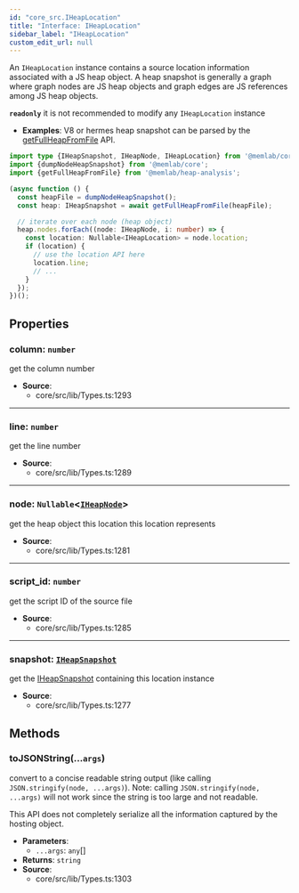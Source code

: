 ```yaml
---
id: "core_src.IHeapLocation"
title: "Interface: IHeapLocation"
sidebar_label: "IHeapLocation"
custom_edit_url: null
---
```


An `IHeapLocation` instance contains a source location information
associated with a JS heap object.
A heap snapshot is generally a graph where graph nodes are JS heap objects
and graph edges are JS references among JS heap objects.

**`readonly`** it is not recommended to modify any `IHeapLocation` instance

* **Examples**: V8 or hermes heap snapshot can be parsed by the
[getFullHeapFromFile](../modules/heap_analysis_src.md#getfullheapfromfile) API.

```typescript
import type {IHeapSnapshot, IHeapNode, IHeapLocation} from '@memlab/core';
import {dumpNodeHeapSnapshot} from '@memlab/core';
import {getFullHeapFromFile} from '@memlab/heap-analysis';

(async function () {
  const heapFile = dumpNodeHeapSnapshot();
  const heap: IHeapSnapshot = await getFullHeapFromFile(heapFile);

  // iterate over each node (heap object)
  heap.nodes.forEach((node: IHeapNode, i: number) => {
    const location: Nullable<IHeapLocation> = node.location;
    if (location) {
      // use the location API here
      location.line;
      // ...
    }
  });
})();
```

## Properties

### <a id="column" name="column"></a> **column**: `number`

get the column number

 * **Source**:
    * core/src/lib/Types.ts:1293

___

### <a id="line" name="line"></a> **line**: `number`

get the line number

 * **Source**:
    * core/src/lib/Types.ts:1289

___

### <a id="node" name="node"></a> **node**: `Nullable`<[`IHeapNode`](core_src.IHeapNode.md)\>

get the heap object this location this location represents

 * **Source**:
    * core/src/lib/Types.ts:1281

___

### <a id="script\_id" name="script\_id"></a> **script\_id**: `number`

get the script ID of the source file

 * **Source**:
    * core/src/lib/Types.ts:1285

___

### <a id="snapshot" name="snapshot"></a> **snapshot**: [`IHeapSnapshot`](core_src.IHeapSnapshot.md)

get the [IHeapSnapshot](core_src.IHeapSnapshot.md) containing this location instance

 * **Source**:
    * core/src/lib/Types.ts:1277

## Methods

### <a id="tojsonstring"></a>**toJSONString**(...`args`)

convert to a concise readable string output
(like calling `JSON.stringify(node, ...args)`).
Note: calling `JSON.stringify(node, ...args)` will not work
since the string is too large and not readable.

This API does not completely serialize all the information
captured by the hosting object.

 * **Parameters**:
    * `...args`: `any`[]
 * **Returns**: `string`
 * **Source**:
    * core/src/lib/Types.ts:1303
